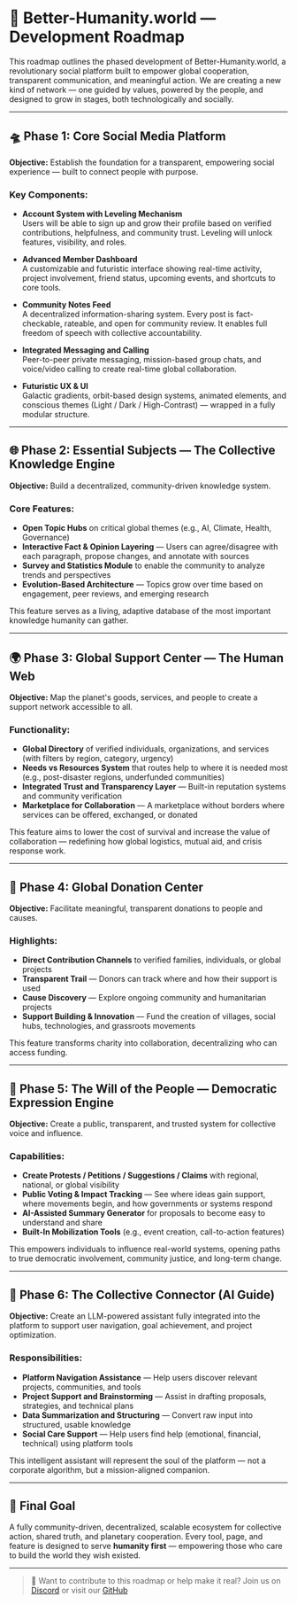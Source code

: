 # 📍 Better-Humanity.world — Development Roadmap

This roadmap outlines the phased development of Better-Humanity.world, a revolutionary social platform built to empower global cooperation, transparent communication, and meaningful action. We are creating a new kind of network — one guided by values, powered by the people, and designed to grow in stages, both technologically and socially.

---

## 🛸 Phase 1: Core Social Media Platform

**Objective:** Establish the foundation for a transparent, empowering social experience — built to connect people with purpose.

### Key Components:

- **Account System with Leveling Mechanism**  
  Users will be able to sign up and grow their profile based on verified contributions, helpfulness, and community trust. Leveling will unlock features, visibility, and roles.

- **Advanced Member Dashboard**  
  A customizable and futuristic interface showing real-time activity, project involvement, friend status, upcoming events, and shortcuts to core tools.

- **Community Notes Feed**  
  A decentralized information-sharing system. Every post is fact-checkable, rateable, and open for community review. It enables full freedom of speech with collective accountability.

- **Integrated Messaging and Calling**  
  Peer-to-peer private messaging, mission-based group chats, and voice/video calling to create real-time global collaboration.

- **Futuristic UX & UI**  
  Galactic gradients, orbit-based design systems, animated elements, and conscious themes (Light / Dark / High-Contrast) — wrapped in a fully modular structure.

---

## 🌐 Phase 2: Essential Subjects — The Collective Knowledge Engine

**Objective:** Build a decentralized, community-driven knowledge system.

### Core Features:

- **Open Topic Hubs** on critical global themes (e.g., AI, Climate, Health, Governance)  
- **Interactive Fact & Opinion Layering** — Users can agree/disagree with each paragraph, propose changes, and annotate with sources  
- **Survey and Statistics Module** to enable the community to analyze trends and perspectives  
- **Evolution-Based Architecture** — Topics grow over time based on engagement, peer reviews, and emerging research

This feature serves as a living, adaptive database of the most important knowledge humanity can gather.

---

## 🌍 Phase 3: Global Support Center — The Human Web

**Objective:** Map the planet's goods, services, and people to create a support network accessible to all.

### Functionality:

- **Global Directory** of verified individuals, organizations, and services (with filters by region, category, urgency)  
- **Needs vs Resources System** that routes help to where it is needed most (e.g., post-disaster regions, underfunded communities)  
- **Integrated Trust and Transparency Layer** — Built-in reputation systems and community verification  
- **Marketplace for Collaboration** — A marketplace without borders where services can be offered, exchanged, or donated

This feature aims to lower the cost of survival and increase the value of collaboration — redefining how global logistics, mutual aid, and crisis response work.

---

## 💝 Phase 4: Global Donation Center

**Objective:** Facilitate meaningful, transparent donations to people and causes.

### Highlights:

- **Direct Contribution Channels** to verified families, individuals, or global projects  
- **Transparent Trail** — Donors can track where and how their support is used  
- **Cause Discovery** — Explore ongoing community and humanitarian projects  
- **Support Building & Innovation** — Fund the creation of villages, social hubs, technologies, and grassroots movements

This feature transforms charity into collaboration, decentralizing who can access funding.

---

## 📢 Phase 5: The Will of the People — Democratic Expression Engine

**Objective:** Create a public, transparent, and trusted system for collective voice and influence.

### Capabilities:

- **Create Protests / Petitions / Suggestions / Claims** with regional, national, or global visibility  
- **Public Voting & Impact Tracking** — See where ideas gain support, where movements begin, and how governments or systems respond  
- **AI-Assisted Summary Generator** for proposals to become easy to understand and share  
- **Built-In Mobilization Tools** (e.g., event creation, call-to-action features)

This empowers individuals to influence real-world systems, opening paths to true democratic involvement, community justice, and long-term change.

---

## 🧠 Phase 6: The Collective Connector (AI Guide)

**Objective:** Create an LLM-powered assistant fully integrated into the platform to support user navigation, goal achievement, and project optimization.

### Responsibilities:

- **Platform Navigation Assistance** — Help users discover relevant projects, communities, and tools  
- **Project Support and Brainstorming** — Assist in drafting proposals, strategies, and technical plans  
- **Data Summarization and Structuring** — Convert raw input into structured, usable knowledge  
- **Social Care Support** — Help users find help (emotional, financial, technical) using platform tools

This intelligent assistant will represent the soul of the platform — not a corporate algorithm, but a mission-aligned companion.

---

## 🌱 Final Goal

A fully community-driven, decentralized, scalable ecosystem for collective action, shared truth, and planetary cooperation. Every tool, page, and feature is designed to serve **humanity first** — empowering those who care to build the world they wish existed.

---

> 🚀 Want to contribute to this roadmap or help make it real? Join us on [Discord](https://discord.gg/X2zJXKATcG) or visit our [GitHub](https://github.com/Better-Humanity/Better-Humanity.World-)
